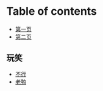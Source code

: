 # Table of contents

* [第一页](README.md)
* [第二页](di-er-ye.md)

## 玩笑

* [不行](wan-xiao/bu-hang.md)
* [老鸭](wan-xiao/lao-ya.md)

